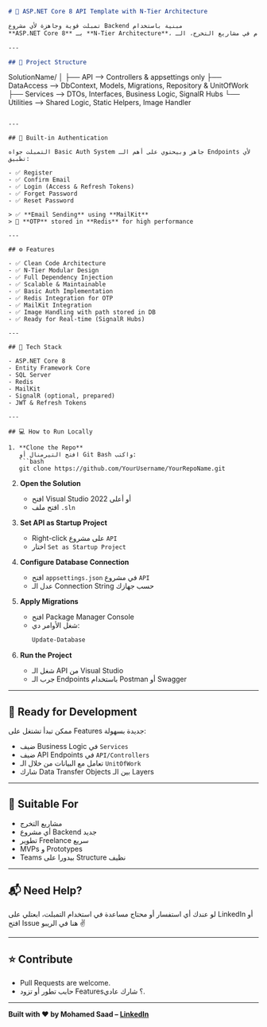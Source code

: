 ```markdown
# 🚀 ASP.NET Core 8 API Template with N-Tier Architecture

تمبلت قوية وجاهزة لأي مشروع Backend مبنية باستخدام  
**ASP.NET Core 8** بـ **N-Tier Architecture**، نظيفة، قابلة للتوسع، وقابلة لإعادة الاستخدام في مشاريع التخرج، الـ Freelance، أو حتى الـ Production الحقيقي.

---

## 📂 Project Structure

```
SolutionName/
│
├── API                  --> Controllers & appsettings only
├── DataAccess           --> DbContext, Models, Migrations, Repository & UnitOfWork
├── Services             --> DTOs, Interfaces, Business Logic, SignalR Hubs
└── Utilities            --> Shared Logic, Static Helpers, Image Handler
```

---

## 🔐 Built-in Authentication

التمبلت جواه Basic Auth System جاهز وبيحتوي على أهم الـ Endpoints لأي تطبيق:

- ✅ Register
- ✅ Confirm Email
- ✅ Login (Access & Refresh Tokens)
- ✅ Forget Password
- ✅ Reset Password

> ✅ **Email Sending** using **MailKit**  
> 🔐 **OTP** stored in **Redis** for high performance

---

## ⚙️ Features

- ✅ Clean Code Architecture
- ✅ N-Tier Modular Design
- ✅ Full Dependency Injection
- ✅ Scalable & Maintainable
- ✅ Basic Auth Implementation
- ✅ Redis Integration for OTP
- ✅ MailKit Integration
- ✅ Image Handling with path stored in DB
- ✅ Ready for Real-time (SignalR Hubs)

---

## 🧠 Tech Stack

- ASP.NET Core 8
- Entity Framework Core
- SQL Server
- Redis
- MailKit
- SignalR (optional, prepared)
- JWT & Refresh Tokens

---

## 💻 How to Run Locally

1. **Clone the Repo**  
   افتح التيرمنال أو Git Bash واكتب:
   ```bash
   git clone https://github.com/YourUsername/YourRepoName.git
   ```

2. **Open the Solution**  
   - افتح Visual Studio 2022 أو أعلى
   - افتح ملف `.sln`

3. **Set API as Startup Project**  
   - Right-click على مشروع `API`
   - اختار `Set as Startup Project`

4. **Configure Database Connection**  
   - افتح `appsettings.json` في مشروع `API`
   - عدل الـ Connection String حسب جهازك

5. **Apply Migrations**
   - افتح Package Manager Console
   - شغل الأوامر دي:
     ```bash
     Update-Database
     ```

6. **Run the Project**
   - شغل الـ API من Visual Studio
   - جرب الـ Endpoints باستخدام Postman أو Swagger

---

## 🧪 Ready for Development

ممكن تبدأ تشتغل على Features جديدة بسهولة:

- ضيف Business Logic في `Services`
- ضيف API Endpoints في `API/Controllers`
- تعامل مع البيانات من خلال الـ `UnitOfWork`
- شارك Data Transfer Objects بين الـ Layers

---

## 📌 Suitable For

- مشاريع التخرج
- أي مشروع Backend جديد
- تطوير Freelance سريع
- MVPs و Prototypes
- Teams بيدورا على Structure نظيف

---

## 📬 Need Help?

لو عندك أي استفسار أو محتاج مساعدة في استخدام التمبلت، ابعتلي على LinkedIn أو افتح Issue هنا في الريبو ✌️

---

## ⭐ Contribute

- Pull Requests are welcome.
- حابب تطور أو تزود Features؟ شارك عادي.

---

**Built with ❤️ by Mohamed Saad – [LinkedIn](https://www.linkedin.com/in/mohamed-saad-bb0119242)**
```
